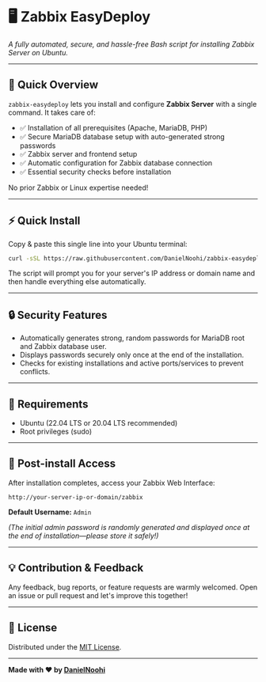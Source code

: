 # 🖥️ Zabbix EasyDeploy

*A fully automated, secure, and hassle-free Bash script for installing Zabbix Server on Ubuntu.*

---

## 🚀 Quick Overview

`zabbix-easydeploy` lets you install and configure **Zabbix Server** with a single command. It takes care of:

* ✅ Installation of all prerequisites (Apache, MariaDB, PHP)
* ✅ Secure MariaDB database setup with auto-generated strong passwords
* ✅ Zabbix server and frontend setup
* ✅ Automatic configuration for Zabbix database connection
* ✅ Essential security checks before installation

No prior Zabbix or Linux expertise needed!

---

## ⚡ Quick Install

Copy & paste this single line into your Ubuntu terminal:

```bash
curl -sSL https://raw.githubusercontent.com/DanielNoohi/zabbix-easydeploy/main/zabbix-auto-install.sh | tr -d '\r' > zabbix-auto-install.sh && chmod +x zabbix-auto-install.sh && sudo ./zabbix-auto-install.sh

```

The script will prompt you for your server's IP address or domain name and then handle everything else automatically.

---

## 🔒 Security Features

* Automatically generates strong, random passwords for MariaDB root and Zabbix database user.
* Displays passwords securely only once at the end of the installation.
* Checks for existing installations and active ports/services to prevent conflicts.

---

## 📌 Requirements

* Ubuntu (22.04 LTS or 20.04 LTS recommended)
* Root privileges (sudo)

---

## 🎯 Post-install Access

After installation completes, access your Zabbix Web Interface:

```
http://your-server-ip-or-domain/zabbix
```

**Default Username:** `Admin`

*(The initial admin password is randomly generated and displayed once at the end of installation—please store it safely!)*

---

## 💡 Contribution & Feedback

Any feedback, bug reports, or feature requests are warmly welcomed. Open an issue or pull request and let's improve this together!

---

## 📄 License

Distributed under the [MIT License](LICENSE).

---

**Made with ❤️ by [DanielNoohi](https://github.com/DanielNoohi)**
